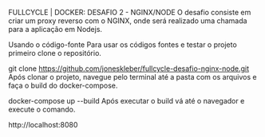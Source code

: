 FULLCYCLE | DOCKER: DESAFIO 2 - NGINX/NODE
O desafio consiste em criar um proxy reverso com o NGINX, onde será realizado uma chamada para a aplicação em Nodejs.

Usando o código-fonte
Para usar os códigos fontes e testar o projeto primeiro clone o repositório.

git clone https://github.com/joneskleber/fullcycle-desafio-nginx-node.git
Após clonar o projeto, navegue pelo terminal até a pasta com os arquivos e faça o build do docker-compose.

docker-compose up --build
Após executar o build vá até o navegador e execute o comando.

http://localhost:8080
